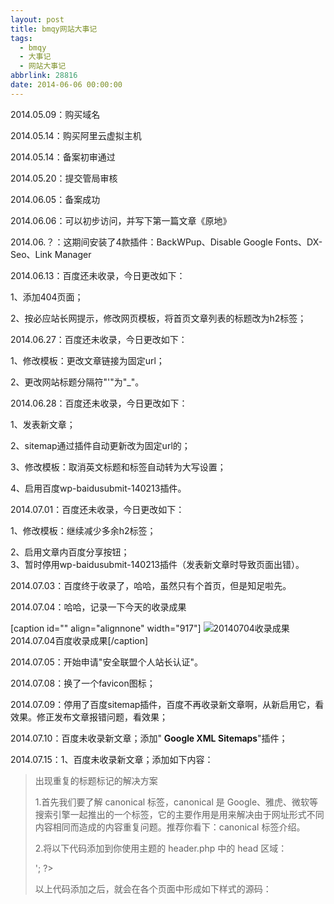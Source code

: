 ```yaml
---
layout: post
title: bmqy网站大事记
tags:
  - bmqy
  - 大事记
  - 网站大事记
abbrlink: 28816
date: 2014-06-06 00:00:00
---
```


<!-- build time:Sat Jun 23 2018 12:05:15 GMT+0800 (中国标准时间) -->

2014.05.09：购买域名

2014.05.14：购买阿里云虚拟主机

2014.05.14：备案初审通过

2014.05.20：提交管局审核

2014.06.05：备案成功

2014.06.06：可以初步访问，并写下第一篇文章《原地》

2014.06.？：这期间安装了4款插件：BackWPup、Disable Google Fonts、DX-Seo、Link Manager

2014.06.13：百度还未收录，今日更改如下：

1、添加404页面；

2、按必应站长网提示，修改网页模板，将首页文章列表的标题改为h2标签；

2014.06.27：百度还未收录，今日更改如下：

1、修改模板：更改文章链接为固定url；

2、更改网站标题分隔符"'"为"_"。

2014.06.28：百度还未收录，今日更改如下：

1、发表新文章；

2、sitemap通过插件自动更新改为固定url的；

3、修改模板：取消英文标题和标签自动转为大写设置；

4、启用百度wp-baidusubmit-140213插件。

2014.07.01：百度还未收录，今日更改如下：

1、修改模板：继续减少多余h2标签；

2、启用文章内百度分享按钮；  
3、暂时停用wp-baidusubmit-140213插件（发表新文章时导致页面出错）。

2014.07.03：百度终于收录了，哈哈，虽然只有个首页，但是知足啦先。

2014.07.04：哈哈，记录一下今天的收录成果

[caption id="" align="alignnone" width="917"] ![20140704收录成果](http://ww1.sinaimg.cn/large/4eed32f2jw1ei0hkm4y82j20ph0xkwm1.jpg) 2014.07.04百度收录成果[/caption]

2014.07.05：开始申请"安全联盟个人站长认证"。

2014.07.08：换了一个favicon图标；

2014.07.09：停用了百度sitemap插件，百度不再收录新文章啊，从新启用它，看效果。修正发布文章报错问题，看效果；

2014.07.10：百度未收录新文章；添加" <span style="font-weight:600;color:#000">Google XML Sitemaps</span>"插件；

2014.07.15：1、百度未收录新文章；添加如下内容：
> 出现重复的标题标记的解决方案
> 
> 1.首先我们要了解 canonical 标签，canonical 是 Google、雅虎、微软等搜索引擎一起推出的一个标签，它的主要作用是用来解决由于网址形式不同内容相同而造成的内容重复问题。推荐你看下：canonical 标签介绍。
> 
> 2.将以下代码添加到你使用主题的 header.php 中的 head 区域：
> 
> <?php if ( is_singular() ) echo '<link rel="canonical" href="' . get_permalink() . '" />'; ?>
> 
> 以上代码添加之后，就会在各个页面中形成如下样式的源码：
> 
> <link rel='canonical' href=' [http://www.yzznl.cn/archives/side-bridge.html&#39;](http://www.yzznl.cn/archives/side-bridge.html&#39;) />
> 
> 此源码意思就是告诉支持 canonical 标签的搜索引擎，在出现所有与此网页相同的页面中，这个网页是最有用的，请将该页面排在搜索结果中靠前的位置。或者你可以使用一些 Canonical 插件来实现，有兴趣的话自行搜索下吧。  
> 2、开启"DX-Seo"插件自动meta-keyword和description功能。

2014.07.16：成功通过"安全联盟个人站长认证"。

2014.08.08：啊哦，这是什么情况，今日收录和本周收录、最近一月都多了，怎么那个收录里还是2。

[caption id="" align="alignnone" width="872"] ![为嘛还是2](http://ww2.sinaimg.cn/large/4eed32f2jw1ej4xrstym2j20o80bodip.jpg) 为嘛还是2[/caption]

2014.08.09：确定百度开始收录了，目前收录量46（经历了整整3个月时间）。

2014.09.09：增加"小米网盟"、"百度联盟"广告位。

2014.09.10：百度权重+1了，吼吼。

* * *

2015.02.01？：需重新填加"小米网盟"、"百度联盟"广告位（待添加。。）。

2015.02.04：百度权重重新+1了（果然不稳定，第二天就没有了）？

2015.03.04？：重新加入了广告位；

2015.03.11：加入微信公众号展示；修改分类浏览文章列表以摘要显示；修改标签云为随机标签显示；

2015.04.03：只启用新添加的能够同时自动生成的html和xml的sitemap插件，同时在robots文件中加入html的sitemap链接；启用Google fonts和gravatar加速插件；
<!-- rebuild by neat -->